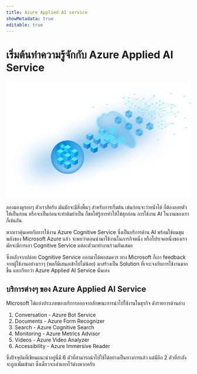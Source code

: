 ```yaml
---
title: Azure Applied AI service
showMetadata: true
editable: true
---
```


# เริ่มต้นทำความรู้จักกับ Azure Applied AI Service

![Azure Applied AI Service](azure-applied-ai-services/images/Microsoft-Azure-AI-Official-Microsoft.jpeg)

ลองมองดูรอบๆ ตัวเราสิครับ มันมักจะมีสิ่งพื้นๆ สำหรับการเริ่มต้น เช่นก่อนจะว่ายน้ำได้ ก็ต้องลอยตัวให้เป็นก่อน หรือจะเป็นก่อนจะทำต้มยำเป็น ก็ขอให้รู้การทำให้ไข่สุกก่อน การใช้งาน AI ในงานของเราก็เช่นกัน

หากเราคุ้นเคยกับการใช้งาน Azure Cognitive Service ซึ่งเป็นบริการด้าน AI พร้อมใช้บนขุมพลังของ Microsoft Azure แล้ว จะพบว่าตอนนำมาใช้งานในภารกิจหนึ่ง หรือโปรเจคหนึ่งของเรา มักจะมีการเอา Cognitive Service แต่ละตัวมาทำงานร่วมกันเสมอ 

ซึ่งหลังจากปล่อย Cognitive Service ออกมาได้พอสมควร ทาง Microsoft ก็เอา feedback จากผู้ใช้งานอย่างเราๆ (พลก็มีเสนอเข้าไปไม่น้อย) มาสร้างเป็น Solution ที่เจาะจงกับการใช้งานมากขึ้น และเรียกว่า Azure Applied AI Service นั่นเอง

## บริการต่างๆ ของ Azure Applied AI Service

Microsoft ได้แบ่งประเภทของบริการออกจากลักษณะการนำไปใช้งานในธุรกิจ ดังรายการด้านล่าง 

1. Conversation - Azure Bot Service
2. Documents - Azure Form Recognizer
3. Search - Azure Cognitive Search
4. Monitoring - Azure Metrics Advisor
5. Videos - Azure Video Analyzer
6. Accessibility - Azure Immersive Reader

ซึ่งปัจจุบันที่เขียนแนะนำอยู่นี่มี 6 ตัวที่สามารถนำไปใช้ได้อย่างเป็นทางการแล้ว แต่มีอีก 2 ตัวที่กำลังจะถูกเพิ่มเข้ามา ซึ่งเดี๋ยวจะเล่าแยกไว้ต่างหากครับ

